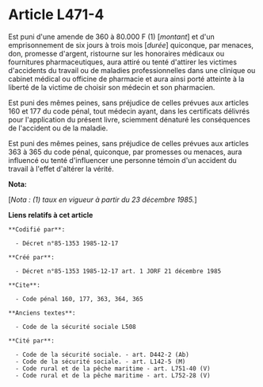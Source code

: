 # Article L471-4

Est puni d'une amende de 360 à 80.000 F (1) [*montant*] et d'un emprisonnement de six jours à trois mois [*durée*] quiconque,
par menaces, don, promesse d'argent, ristourne sur les honoraires médicaux ou fournitures pharmaceutiques, aura attiré ou
tenté d'attirer les victimes d'accidents du travail ou de maladies professionnelles dans une clinique ou cabinet médical ou
officine de pharmacie et aura ainsi porté atteinte à la liberté de la victime de choisir son médecin et son pharmacien.

Est puni des mêmes peines, sans préjudice de celles prévues aux articles 160 et 177 du code pénal, tout médecin ayant, dans
les certificats délivrés pour l'application du présent livre, sciemment dénaturé les conséquences de l'accident ou de la
maladie.

Est puni des mêmes peines, sans préjudice de celles prévues aux articles 363 à 365 du code pénal, quiconque, par promesses ou
menaces, aura influencé ou tenté d'influencer une personne témoin d'un accident du travail à l'effet d'altérer la vérité.

**Nota:**

[*Nota : (1) taux en vigueur à partir du 23 décembre 1985.*]

**Liens relatifs à cet article**

	**Codifié par**:

	  - Décret n°85-1353 1985-12-17

	**Créé par**:

	  - Décret n°85-1353 1985-12-17 art. 1 JORF 21 décembre 1985

	**Cite**:

	  - Code pénal 160, 177, 363, 364, 365

	**Anciens textes**:

	  - Code de la sécurité sociale L508

	**Cité par**:

	  - Code de la sécurité sociale. - art. D442-2 (Ab)
	  - Code de la sécurité sociale. - art. L142-5 (M)
	  - Code rural et de la pêche maritime - art. L751-40 (V)
	  - Code rural et de la pêche maritime - art. L752-28 (V)
